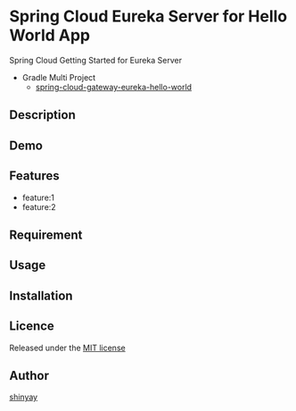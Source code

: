# Spring Cloud Eureka Server for Hello World App

Spring Cloud Getting Started for Eureka Server

- Gradle Multi Project
  - [spring-cloud-gateway-eureka-hello-world](https://github.com/shinyay/spring-cloud-gateway-eureka-hello-world)

## Description

## Demo

## Features

- feature:1
- feature:2

## Requirement

## Usage

## Installation

## Licence

Released under the [MIT license](https://gist.githubusercontent.com/shinyay/56e54ee4c0e22db8211e05e70a63247e/raw/34c6fdd50d54aa8e23560c296424aeb61599aa71/LICENSE)

## Author

[shinyay](https://github.com/shinyay)
